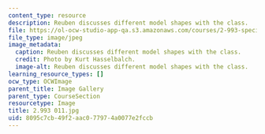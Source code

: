 ```yaml
---
content_type: resource
description: Reuben discusses different model shapes with the class.
file: https://ol-ocw-studio-app-qa.s3.amazonaws.com/courses/2-993-special-topics-in-mechanical-engineering-the-art-and-science-of-boat-design-january-iap-2007/8095c7cb49f2aac077974a0077e2fccb_2993011.jpg
file_type: image/jpeg
image_metadata:
  caption: Reuben discusses different model shapes with the class.
  credit: Photo by Kurt Hasselbalch.
  image-alt: Reuben discusses different model shapes with the class.
learning_resource_types: []
ocw_type: OCWImage
parent_title: Image Gallery
parent_type: CourseSection
resourcetype: Image
title: 2.993 011.jpg
uid: 8095c7cb-49f2-aac0-7797-4a0077e2fccb
---
```

